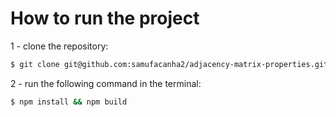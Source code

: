 # How to run the project

1 - clone the repository:

```bash
$ git clone git@github.com:samufacanha2/adjacency-matrix-properties.git
```

2 - run the following command in the terminal:

```bash
$ npm install && npm build
```
